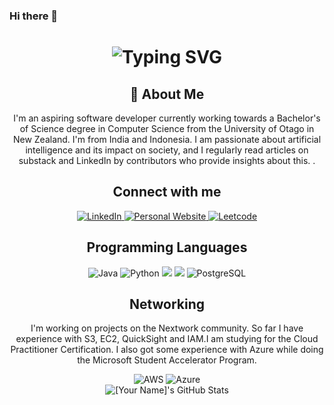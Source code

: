 ### Hi there 👋

<div align="center">
    <h1>
        <img src="https://readme-typing-svg.herokuapp.com?font=Jetbrains+mono&size=40&duration=3000&color=33FF33&center=true&vCenter=true&width=435&lines=Hey..+I'm+Kevin;This+is..;..my+Github..;" alt="Typing SVG"/>
    </h1>
</div>

<div align="center">
    <h2>🚀 About Me</h2>
    <p>I'm an aspiring software developer currently working towards a Bachelor's of Science degree in Computer Science from the University of Otago in New Zealand. I'm from India and Indonesia. I am passionate about artificial intelligence and its impact on society, and I regularly read articles on substack and LinkedIn by contributors who provide insights about this.  .</p>
</div>

<div align="center">
    <h2> Connect with me </h2>
    <!-- Replace href with your links -->
    <a href="https://www.linkedin.com/in/satke569/">
        <img src="https://img.shields.io/badge/LinkedIn-0077B5?style=for-the-badge&logo=linkedin&logoColor=white" alt="LinkedIn"/>
    </a>
    <a href="https://kvnstv1.github.io/">
        <img src="https://img.shields.io/badge/Website-0077B5?style=for-the-badge&logo=website&logoColor=yellow" alt="Personal Website"/>
    </a>
    <a href="https://leetcode.com/u/satke569/">
        <img src="https://img.shields.io/badge/Leetcode-0077B5?style=for-the-badge&logo=Leetcode&logoColor=red" alt="Leetcode"/>
    </a>
</div>

<div align="center">
    <h2> Programming Languages </h2>
    <img src="https://img.shields.io/badge/Java-%23ED8B00.svg?logo=openjdk&logoColor=white" alt="Java" />
    <img src="https://img.shields.io/badge/Python-3776AB?logo=python&logoColor=fff" alt="Python" />
    <img src="https://img.shields.io/badge/C-00599C?logo=c&logoColor=white" />
    <img src="https://img.shields.io/badge/HTML-%23E34F26.svg?logo=html5&logoColor=white" />
    <img src="https://img.shields.io/badge/Postgres-%23316192.svg?logo=postgresql&logoColor=white" alt="PostgreSQL" />
</div>

<div align="center">
    <h2> Networking </h2>
    <!-- Replace with your cloud tech skills -->
    <p>I'm working on projects on the Nextwork community. So far I have experience with S3, EC2, QuickSight and IAM.I am studying for the Cloud Practitioner Certification. I also got some experience with Azure while doing the Microsoft Student Accelerator Program.</p>
    <img src="https://img.shields.io/badge/AWS-%23FF9900.svg?logo=amazon-web-services&logoColor=white" alt="AWS" />
    <img src="https://img.shields.io/badge/Azure-%230072C6.svg?logo=microsoftazure&logoColor=white" alt="Azure" />
</div>

<div align="center">
    <img src="https://github-profile-summary-cards.vercel.app/api/cards/profile-details?username=[YourGitHub]&theme=github_dark" alt="[Your Name]'s GitHub Stats"/>
</div>




<!--
**kvnstv1/kvnstv1** is a ✨ _special_ ✨ repository because its `README.md` (this file) appears on your GitHub profile.

Here are some ideas to get you started:

- 🔭 I’m currently working on ...
- 🌱 I’m currently learning ...
- 👯 I’m looking to collaborate on ...
- 🤔 I’m looking for help with ...
- 💬 Ask me about ...
- 📫 How to reach me: ...
- 😄 Pronouns: ...
- ⚡ Fun fact: ...
-->
